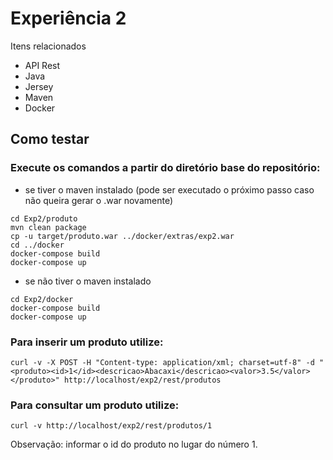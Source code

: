 # Experiência 2

Itens relacionados
- API Rest
- Java
- Jersey
- Maven
- Docker

## Como testar

### Execute os comandos a partir do diretório base do repositório:

- se tiver o maven instalado (pode ser executado o próximo passo caso não queira gerar o .war novamente)
```
cd Exp2/produto
mvn clean package
cp -u target/produto.war ../docker/extras/exp2.war
cd ../docker
docker-compose build
docker-compose up
```
- se não tiver o maven instalado
```
cd Exp2/docker
docker-compose build
docker-compose up
```

### Para inserir um produto utilize:

```
curl -v -X POST -H "Content-type: application/xml; charset=utf-8" -d "<produto><id>1</id><descricao>Abacaxi</descricao><valor>3.5</valor></produto>" http://localhost/exp2/rest/produtos
```

### Para consultar um produto utilize:

```
curl -v http://localhost/exp2/rest/produtos/1
```
Observação: informar o id do produto no lugar do número 1.